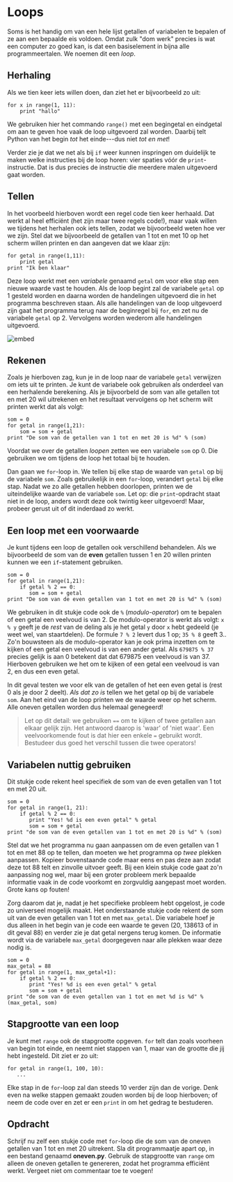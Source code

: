 # Loops

Soms is het handig om van een hele lijst getallen of variabelen te bepalen of ze aan een bepaalde eis voldoen. Omdat zulk "dom werk" precies is wat een computer zo goed kan, is dat een basiselement in bijna alle programmeertalen. We noemen dit een *loop*.

## Herhaling

Als we tien keer iets willen doen, dan ziet het er bijvoorbeeld zo uit:

	for x in range(1, 11):
		print "hallo"

We gebruiken hier het commando `range()` met een begingetal en eindgetal om aan te geven hoe vaak de loop uitgevoerd zal worden. Daarbij telt Python van het begin *tot* het einde---dus niet *tot en met*!

Verder zie je dat we net als bij `if` weer kunnen inspringen om duidelijk te maken welke instructies bij de loop horen: vier spaties vóór de `print`-instructie. Dat is dus precies de instructie die meerdere malen uitgevoerd gaat worden.

## Tellen

In het voorbeeld hierboven wordt een regel code tien keer herhaald. Dat werkt al heel efficiënt (het zijn maar twee regels code!), maar vaak willen we tijdens het herhalen ook iets tellen, zodat we bijvoorbeeld weten hoe ver we zijn. Stel dat we bijvoorbeeld de getallen van 1 tot en met 10 op het scherm willen printen en dan aangeven dat we klaar zijn:

	for getal in range(1,11):
    	print getal
	print "Ik ben klaar" 

Deze loop werkt met een *variabele* genaamd `getal` om voor elke stap een nieuwe waarde vast te houden. Als de loop begint zal de variabele `getal` op 1 gesteld worden en daarna worden de handelingen uitgevoerd die in het programma beschreven staan. Als alle handelingen van de loop uitgevoerd zijn gaat het programma terug naar de beginregel bij `for`, en zet nu de variabele `getal` op 2. Vervolgens worden wederom alle handelingen uitgevoerd.

![embed](https://player.vimeo.com/video/179484836?byline=0&portrait=0)

## Rekenen

Zoals je hierboven zag, kun je in de loop naar de variabele `getal` verwijzen om iets uit te printen. Je kunt de variabele ook gebruiken als onderdeel van een herhalende berekening. Als je bijvoorbeld de som van alle getallen tot en met 20 wil uitrekenen en het resultaat vervolgens op het scherm wilt printen werkt dat als volgt:

    som = 0
	for getal in range(1,21):
    	som = som + getal
	print "De som van de getallen van 1 tot en met 20 is %d" % (som) 

Voordat we over de getallen *loopen* zetten we een variabele `som` op 0. Die gebruiken we om tijdens de loop het totaal bij te houden.

Dan gaan we `for`-loop in. We tellen bij elke stap de waarde van `getal` op bij de variabele `som`. Zoals gebruikelijk in een `for`-loop, verandert `getal` bij elke stap. Nadat we zo alle getallen hebben doorlopen, printen we de uiteindelijke waarde van de variabele `som`. Let op: die `print`-opdracht staat niet in de loop, anders wordt deze ook twintig keer uitgevoerd! Maar, probeer gerust uit of dit inderdaad zo werkt.

## Een loop met een voorwaarde

Je kunt tijdens een loop de getallen ook verschillend behandelen. Als we bijvoorbeeld de som van de <b>even</b> getallen tussen 1 en 20 willen printen kunnen we een `if`-statement gebruiken. 

    som = 0
	for getal in range(1,21):
        if getal % 2 == 0:
           som = som + getal
	print "De som van de even getallen van 1 tot en met 20 is %d" % (som)

We gebruiken in dit stukje code ook de `%` (*modulo-operator*) om te bepalen of een getal een veelvoud is van 2. De modulo-operator is werkt als volgt: `x % y` geeft je de *rest* van de deling als je het getal `y` door `x` hebt gedeeld (je weet wel, van staartdelen). De formule `7 % 2` levert dus 1 op; `35 % 8` geeft 3.. Zo'n bouwsteen als de modulo-operator kan je ook prima inzetten om te kijken of een getal een veelvoud is van een ander getal. Als `679875 % 37` precies gelijk is aan 0 betekent dat dat 679875 een veelvoud is van 37. Hierboven gebruiken we het om te kijken of een getal een veelvoud is van 2, en dus een even getal.

In dit geval testen we voor elk van de getallen of het een even getal is (rest 0 als je door 2 deelt). *Als dat zo is* tellen we het getal op bij de variabele `som`. Aan het eind van de loop printen we de waarde weer op het scherm. Alle oneven getallen worden dus helemaal genegeerd!

> Let op dit detail: we gebruiken `==` om te kijken of twee getallen aan elkaar gelijk zijn. Het antwoord daarop is 'waar' of 'niet waar'. Een veelvoorkomende fout is dat hier een enkele `=` gebruikt wordt. Bestudeer dus goed het verschil tussen die twee operators!

## Variabelen nuttig gebruiken

Dit stukje code rekent heel specifiek de som van de even getallen van 1 tot en met 20 uit. 

    som = 0
	for getal in range(1, 21):
        if getal % 2 == 0:
           print "Yes! %d is een even getal" % getal
           som = som + getal
	print "de som van de even getallen van 1 tot en met 20 is %d" % (som)

Stel dat we het programma nu gaan aanpassen om de even getallen van 1 tot en met 88 op te tellen, dan moeten we het programma op *twee* plekken aanpassen. Kopieer bovenstaande code maar eens en pas deze aan zodat deze tot 88 telt en zinvolle uitvoer geeft. Bij een klein stukje code gaat zo'n aanpassing nog wel, maar bij een groter probleem merk bepaalde informatie vaak in de code voorkomt en zorgvuldig aangepast moet worden. Grote kans op fouten!

Zorg daarom dat je, nadat je het specifieke probleem hebt opgelost, je code zo universeel mogelijk maakt. Het onderstaande stukje code rekent de som uit van de even getallen van 1 tot en met `max_getal`. Die variabele hoef je dus alleen in het begin van je code een waarde te geven (20, 138613 of in dit geval 88) en verder zie je dat getal nergens terug komen. De informatie wordt via de variabele `max_getal` doorgegeven naar alle plekken waar deze nodig is.

    som = 0
    max_getal = 88
	for getal in range(1, max_getal+1):
        if getal % 2 == 0:
           print "Yes! %d is een even getal" % getal
           som = som + getal
	print "de som van de even getallen van 1 tot en met %d is %d" % (max_getal, som)

## Stapgrootte van een loop

Je kunt met `range` ook de stapgrootte opgeven. `for` telt dan zoals voorheen van begin tot einde, en neemt niet stappen van 1, maar van de grootte die jij hebt ingesteld. Dit ziet er zo uit:

    for getal in range(1, 100, 10):
       ...

Elke stap in de `for`-loop zal dan steeds 10 verder zijn dan de vorige. Denk even na welke stappen gemaakt zouden worden bij de loop hierboven; of neem de code over en zet er een `print` in om het gedrag te bestuderen.

## Opdracht

Schrijf nu zelf een stukje code met `for`-loop die de som van de oneven getallen van 1 tot en met 20 uitrekent. Sla dit programmaatje apart op, in een bestand genaamd **oneven.py**. Gebruik de stapgrootte van `range` om alleen de oneven getallen te genereren, zodat het programma efficiënt werkt. Vergeet niet om commentaar toe te voegen!
